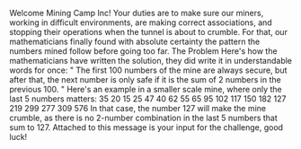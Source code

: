 Welcome Mining Camp Inc! Your duties are to make sure our miners, working in difficult environments, are making correct associations, and stopping their operations when the tunnel is about to crumble. For that, our mathematicians finally found with absolute certainty the pattern the numbers mined follow before going too far.
The Problem
Here's how the mathematicians have written the solution, they did write it in understandable words for once:
" The first 100 numbers of the mine are always secure, but after that, the next number is only safe if it is the sum of 2 numbers in the previous 100. "
Here's an example in a smaller scale mine, where only the last 5 numbers matters:
35
20
15
25
47
40
62
55
65
95
102
117
150
182
127
219
299
277
309
576
In that case, the number 127 will make the mine crumble, as there is no 2-number combination in the last 5 numbers that sum to 127.
Attached to this message is your input for the challenge, good luck!
